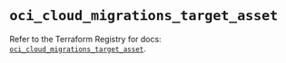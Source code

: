 # `oci_cloud_migrations_target_asset`

Refer to the Terraform Registry for docs: [`oci_cloud_migrations_target_asset`](https://registry.terraform.io/providers/oracle/oci/6.37.0/docs/resources/cloud_migrations_target_asset).
